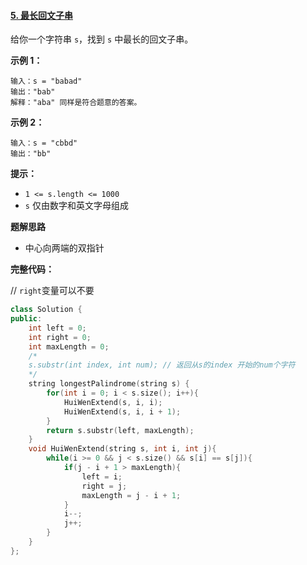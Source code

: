 #### [5. 最长回文子串](https://leetcode.cn/problems/longest-palindromic-substring/)

给你一个字符串 `s`，找到 `s` 中最长的回文子串。

**示例 1：**

```
输入：s = "babad"
输出："bab"
解释："aba" 同样是符合题意的答案。
```

**示例 2：**

```
输入：s = "cbbd"
输出："bb"
```

**提示：**

- `1 <= s.length <= 1000`
- `s` 仅由数字和英文字母组成

**题解思路**

- 中心向两端的双指针

**完整代码：**

// `right`变量可以不要

```c++
class Solution {
public:
    int left = 0;
    int right = 0;
    int maxLength = 0;
    /*
    s.substr(int index, int num); // 返回从s的index 开始的num个字符
    */
    string longestPalindrome(string s) {
        for(int i = 0; i < s.size(); i++){
            HuiWenExtend(s, i, i);
            HuiWenExtend(s, i, i + 1);
        }
        return s.substr(left, maxLength);
    }
    void HuiWenExtend(string s, int i, int j){
        while(i >= 0 && j < s.size() && s[i] == s[j]){
            if(j - i + 1 > maxLength){
                left = i;
                right = j;
                maxLength = j - i + 1;
            }
            i--;
            j++;
        }
    }
};
```

